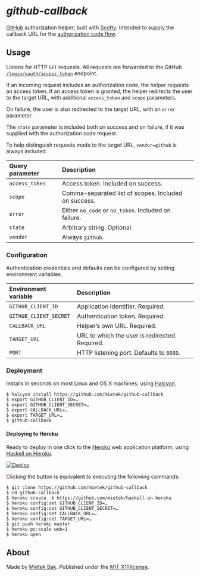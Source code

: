 _github-callback_
=================

[GitHub](https://github.com/) authorization helper, built with [Scotty](https://github.com/scotty-web/scotty).  Intended to supply the callback URL for the [authorization code flow](https://developer.github.com/v3/oauth/#web-application-flow).


Usage
-----

Listens for HTTP `GET` requests.  All requests are forwarded to the GitHub [`/login/oauth/access_token`](https://developer.github.com/v3/oauth/#github-redirects-back-to-your-site) endpoint.

If an incoming request includes an authorization code, the helper requests an access token.  If an access token is granted, the helper redirects the user to the target URL, with additional `access_token` and `scope` parameters.

On failure, the user is also redirected to the target URL, with an `error` parameter.

The `state` parameter is included both on success and on failure, if it was supplied with the authorization code request.

To help distinguish requests made to the target URL, `vendor=github` is always included.

| Query parameter | Description
| :-------------- | :----------
| `access_token`  | Access token.  Included on success.
| `scope`         | Comma-separated list of scopes.  Included on success.
| `error`         | Either `no_code` or `no_token`.  Included on failure.
| `state`         | Arbitrary string.  Optional.
| `vendor`        | Always `github`.


### Configuration

Authentication credentials and defaults can be configured by setting environment variables.

| Environment variable         | Description
| :--------------------------- | :----------
| `GITHUB_CLIENT_ID`           | Application identifier.  Required.
| `GITHUB_CLIENT_SECRET`       | Authentication token.  Required.
| `CALLBACK_URL`               | Helper’s own URL.  Required.
| `TARGET_URL`                 | URL to which the user is redirected.  Required.
| `PORT`                       | HTTP listening port.  Defaults to `8080`.


### Deployment

Installs in seconds on most Linux and OS X machines, using [Halcyon](https://halcyon.sh/).

```
$ halcyon install https://github.com/mietek/github-callback
$ export GITHUB_CLIENT_ID=…
$ export GITHUB_CLIENT_SECRET=…
$ export CALLBACK_URL=…
$ export TARGET_URL=…
$ github-callback
```


#### Deploying to Heroku

Ready to deploy in one click to the [Heroku](https://heroku.com/) web application platform, using [Haskell on Heroku](https://haskellonheroku.com/).

[![Deploy](https://www.herokucdn.com/deploy/button.svg)](https://heroku.com/deploy?template=https://github.com/mietek/github-callback)

Clicking the button is equivalent to executing the following commands:

```
$ git clone https://github.com/mietek/github-callback
$ cd github-callback
$ heroku create -b https://github.com/mietek/haskell-on-heroku
$ heroku config:set GITHUB_CLIENT_ID=…
$ heroku config:set GITHUB_CLIENT_SECRET=…
$ heroku config:set CALLBACK_URL=…
$ heroku config:set TARGET_URL=…
$ git push heroku master
$ heroku ps:scale web=1
$ heroku open
```


About
-----

Made by [Miëtek Bak](https://mietek.io/).  Published under the [MIT X11 license](https://mietek.io/license/).
